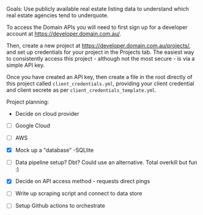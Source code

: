 Goals: Use publicly available real estate listing data to understand which real estate agencies tend to underquote. 

To access the Domain APIs you will need to first sign up for a developer account at https://developer.domain.com.au/.

Then, create a new project at https://developer.domain.com.au/projects/,  and set up credentials for your project in the Projects tab. The easiest way to consistently access this project - although not the most secure - is via a simple API key.

Once you have created an API key, then create a file in the root directly of this project called `client_credentials.yml`, providing your client credential and client secrete as per  `client_credentials_template.yml`.

Project planning: 
- Decide on cloud provider
- [ ] Google Cloud
- [ ] AWS
- [x] Mock up a "database" -SQLlite
- [ ] Data pipeline setup? Dbt? Could use an alternative. Total overkill but fun :)
- [x] Decide on API access method - requests direct pings 
- [ ] Write up scraping script and connect to data store
- [ ] Setup Github actions to orchestrate


